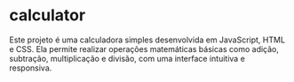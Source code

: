 # calculator
Este projeto é uma calculadora simples desenvolvida em JavaScript, HTML e CSS. Ela permite realizar operações matemáticas básicas como adição, subtração, multiplicação e divisão, com uma interface intuitiva e responsiva. 
